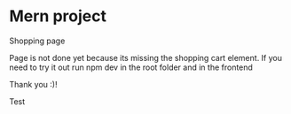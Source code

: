 # Mern project 

Shopping page 

Page is not done yet because its missing the shopping cart element. If you need to try it out run npm dev in the root folder and in the frontend

Thank you :)!

Test
